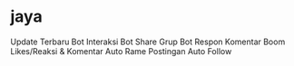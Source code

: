 # jaya
Update Terbaru
Bot Interaksi
Bot Share Grup
Bot Respon Komentar
Boom Likes/Reaksi & Komentar
Auto Rame Postingan
Auto Follow
